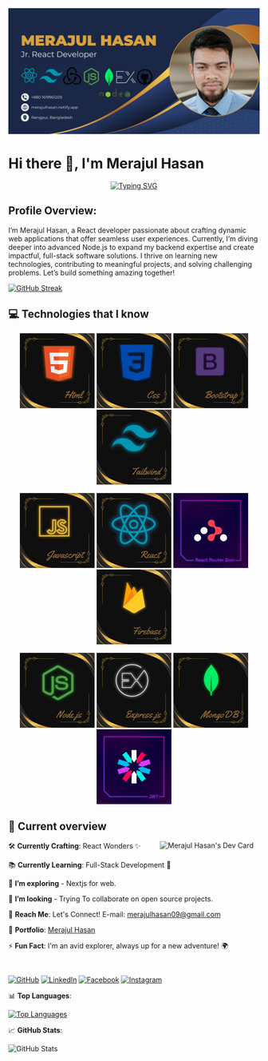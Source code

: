 
<img src="https://raw.githubusercontent.com/Merajul09/Merajul09/refs/heads/main/merajulBanner.svg" />

# Hi there 👋, I'm Merajul Hasan

<div align="center">
<a href="https://git.io/typing-svg"><img src="https://readme-typing-svg.demolab.com?font=Fira+Code&weight=500&size=24&pause=1000&center=true&width=435&lines=Front-End+Developer;Back-End+Developer;JavaScript+Developer;React+Developer;MERN-Stack+Developer;Full-Stack+Developer;Passionate+Developing+Website+🚀" alt="Typing SVG" /></a>
</div>

## Profile Overview:

I’m Merajul Hasan, a React developer passionate about crafting dynamic web applications that offer seamless user experiences. Currently, I’m diving deeper into advanced Node.js to expand my backend expertise and create impactful, full-stack software solutions. I thrive on learning new technologies, contributing to meaningful projects, and solving challenging problems. Let’s build something amazing together!

[![GitHub Streak](https://github-readme-streak-stats.herokuapp.com?user=Merajul09)](https://git.io/streak-stats)

## :computer: Technologies that I know

<p align="center">
<img height="150" src="https://raw.githubusercontent.com/Merajul09/StockImage/main/image/language/html.svg"/>
<img height="150" src="https://raw.githubusercontent.com/Merajul09/StockImage/main/image/language/css.svg"/>
<img height="150" src="https://raw.githubusercontent.com/Merajul09/StockImage/main/image/language/bootstrap.svg"/>
<img height="150" src="https://raw.githubusercontent.com/Merajul09/StockImage/main/image/language/tailwind.svg"/>
</p>
<p align="center">
<img height="150" src="https://raw.githubusercontent.com/Merajul09/StockImage/main/image/language/javascript.svg"/>
<img height="150" src="https://raw.githubusercontent.com/Merajul09/StockImage/main/image/language/react.svg"/>
<img height="150" src="https://raw.githubusercontent.com/Merajul09/StockImage/main/image/languageUp/REACTROUTERDOM.png"/>
<img height="150" src="https://raw.githubusercontent.com/Merajul09/StockImage/main/image/language/firebase.svg"/>
</p>
<p align="center">
<img height="150" src="https://raw.githubusercontent.com/Merajul09/StockImage/main/image/language/nodejs.svg"/>
<img height="150" src="https://raw.githubusercontent.com/Merajul09/StockImage/main/image/language/expressjs.svg"/>
<img height="150" src="https://raw.githubusercontent.com/Merajul09/StockImage/main/image/language/mongodb.svg"/>
<img height="150" src="https://raw.githubusercontent.com/Merajul09/StockImage/main/image/languageUp/JWT.png"/>
</p>

## :eyes: Current overview

<div align="left">
  <a href="https://app.daily.dev/merajulhasan"><img align="right" src="https://api.daily.dev/devcards/v2/DPQSDMfeyTTetpwgmkqYX.png?type=default&r=wp9" width="200" alt="Merajul Hasan's Dev Card"/></a>
</div>

🛠️ **Currently Crafting**: React Wonders ✨

📚 **Currently Learning**: Full-Stack Development 🚀

🌱 **I’m exploring** - Nextjs for web.

👯 **I’m looking** - Trying To collaborate on open source projects.

📧 **Reach Me**: Let's Connect! E-mail: merajulhasan09@gmail.com

🌟 **Portfolio**: [Merajul Hasan](https://merajulhasan.netlify.app/)

⚡ **Fun Fact**: I'm an avid explorer, always up for a new adventure! 🌍


<br/>

[![GitHub](https://img.shields.io/badge/GitHub-%23121011.svg?style=for-the-badge&logo=github&logoColor=white)](https://github.com/Merajul09) [![LinkedIn](https://img.shields.io/badge/LinkedIn-%230077B5.svg?style=for-the-badge&logo=linkedin&logoColor=white)](https://www.linkedin.com/in/merajulhasan09/) [![Facebook](https://img.shields.io/badge/Facebook-%231877F2.svg?style=for-the-badge&logo=facebook&logoColor=white)](https://www.facebook.com/merajulhasan09/) [![Instagram](https://img.shields.io/badge/Instagram-%23E4405F.svg?style=for-the-badge&logo=instagram&logoColor=white)](https://www.instagram.com/merajulhasan09/)

📊 **Top Languages**:

[![Top Languages](https://github-readme-stats.vercel.app/api/top-langs/?username=Merajul09&layout=compact)](https://github.com/anuraghazra/github-readme-stats)

📈 **GitHub Stats**:

![GitHub Stats](https://github-readme-stats.vercel.app/api?username=Merajul09&show_icons=true&count_private=true)
